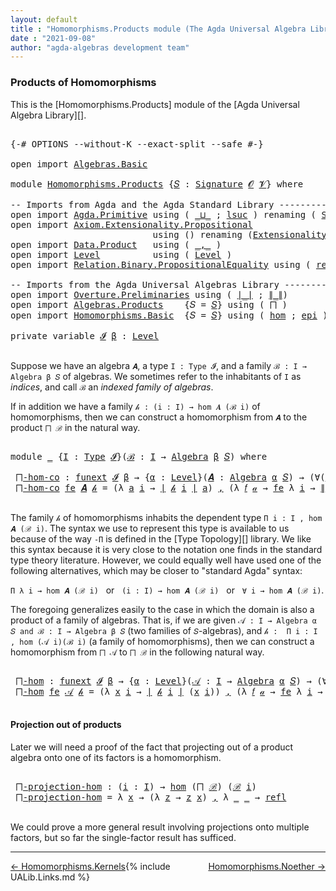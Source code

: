 ```yaml
---
layout: default
title : "Homomorphisms.Products module (The Agda Universal Algebra Library)"
date : "2021-09-08"
author: "agda-algebras development team"
---
```


### <a id="products-of-homomorphisms">Products of Homomorphisms</a>

This is the [Homomorphisms.Products] module of the [Agda Universal Algebra Library][].

<pre class="Agda">

<a id="335" class="Symbol">{-#</a> <a id="339" class="Keyword">OPTIONS</a> <a id="347" class="Pragma">--without-K</a> <a id="359" class="Pragma">--exact-split</a> <a id="373" class="Pragma">--safe</a> <a id="380" class="Symbol">#-}</a>

<a id="385" class="Keyword">open</a> <a id="390" class="Keyword">import</a> <a id="397" href="Algebras.Basic.html" class="Module">Algebras.Basic</a>

<a id="413" class="Keyword">module</a> <a id="420" href="Homomorphisms.Products.html" class="Module">Homomorphisms.Products</a> <a id="443" class="Symbol">{</a><a id="444" href="Homomorphisms.Products.html#444" class="Bound">𝑆</a> <a id="446" class="Symbol">:</a> <a id="448" href="Algebras.Basic.html#3858" class="Function">Signature</a> <a id="458" href="Algebras.Basic.html#1130" class="Generalizable">𝓞</a> <a id="460" href="Algebras.Basic.html#1132" class="Generalizable">𝓥</a><a id="461" class="Symbol">}</a> <a id="463" class="Keyword">where</a>

<a id="470" class="Comment">-- Imports from Agda and the Agda Standard Library --------------------------</a>
<a id="548" class="Keyword">open</a> <a id="553" class="Keyword">import</a> <a id="560" href="Agda.Primitive.html" class="Module">Agda.Primitive</a> <a id="575" class="Keyword">using</a> <a id="581" class="Symbol">(</a> <a id="583" href="Agda.Primitive.html#810" class="Primitive Operator">_⊔_</a> <a id="587" class="Symbol">;</a> <a id="589" href="Agda.Primitive.html#780" class="Primitive">lsuc</a> <a id="594" class="Symbol">)</a> <a id="596" class="Keyword">renaming</a> <a id="605" class="Symbol">(</a> <a id="607" href="Agda.Primitive.html#326" class="Primitive">Set</a> <a id="611" class="Symbol">to</a> <a id="614" class="Primitive">Type</a> <a id="619" class="Symbol">)</a>
<a id="621" class="Keyword">open</a> <a id="626" class="Keyword">import</a> <a id="633" href="Axiom.Extensionality.Propositional.html" class="Module">Axiom.Extensionality.Propositional</a>
                           <a id="695" class="Keyword">using</a> <a id="701" class="Symbol">()</a> <a id="704" class="Keyword">renaming</a> <a id="713" class="Symbol">(</a><a id="714" href="Axiom.Extensionality.Propositional.html#741" class="Function">Extensionality</a> <a id="729" class="Symbol">to</a> <a id="732" class="Function">funext</a><a id="738" class="Symbol">)</a>
<a id="740" class="Keyword">open</a> <a id="745" class="Keyword">import</a> <a id="752" href="Data.Product.html" class="Module">Data.Product</a>   <a id="767" class="Keyword">using</a> <a id="773" class="Symbol">(</a> <a id="775" href="Agda.Builtin.Sigma.html#236" class="InductiveConstructor Operator">_,_</a> <a id="779" class="Symbol">)</a>
<a id="781" class="Keyword">open</a> <a id="786" class="Keyword">import</a> <a id="793" href="Level.html" class="Module">Level</a>          <a id="808" class="Keyword">using</a> <a id="814" class="Symbol">(</a> <a id="816" href="Agda.Primitive.html#597" class="Postulate">Level</a> <a id="822" class="Symbol">)</a>
<a id="824" class="Keyword">open</a> <a id="829" class="Keyword">import</a> <a id="836" href="Relation.Binary.PropositionalEquality.html" class="Module">Relation.Binary.PropositionalEquality</a> <a id="874" class="Keyword">using</a> <a id="880" class="Symbol">(</a> <a id="882" href="Agda.Builtin.Equality.html#208" class="InductiveConstructor">refl</a> <a id="887" class="Symbol">)</a>

<a id="890" class="Comment">-- Imports from the Agda Universal Algebras Library ----------------------</a>
<a id="965" class="Keyword">open</a> <a id="970" class="Keyword">import</a> <a id="977" href="Overture.Preliminaries.html" class="Module">Overture.Preliminaries</a> <a id="1000" class="Keyword">using</a> <a id="1006" class="Symbol">(</a> <a id="1008" href="Overture.Preliminaries.html#4383" class="Function Operator">∣_∣</a> <a id="1012" class="Symbol">;</a> <a id="1014" href="Overture.Preliminaries.html#4421" class="Function Operator">∥_∥</a><a id="1017" class="Symbol">)</a>
<a id="1019" class="Keyword">open</a> <a id="1024" class="Keyword">import</a> <a id="1031" href="Algebras.Products.html" class="Module">Algebras.Products</a>    <a id="1052" class="Symbol">{</a><a id="1053" class="Argument">𝑆</a> <a id="1055" class="Symbol">=</a> <a id="1057" href="Homomorphisms.Products.html#444" class="Bound">𝑆</a><a id="1058" class="Symbol">}</a> <a id="1060" class="Keyword">using</a> <a id="1066" class="Symbol">(</a> <a id="1068" href="Algebras.Products.html#1869" class="Function">⨅</a> <a id="1070" class="Symbol">)</a>
<a id="1072" class="Keyword">open</a> <a id="1077" class="Keyword">import</a> <a id="1084" href="Homomorphisms.Basic.html" class="Module">Homomorphisms.Basic</a>  <a id="1105" class="Symbol">{</a><a id="1106" class="Argument">𝑆</a> <a id="1108" class="Symbol">=</a> <a id="1110" href="Homomorphisms.Products.html#444" class="Bound">𝑆</a><a id="1111" class="Symbol">}</a> <a id="1113" class="Keyword">using</a> <a id="1119" class="Symbol">(</a> <a id="1121" href="Homomorphisms.Basic.html#2647" class="Function">hom</a> <a id="1125" class="Symbol">;</a> <a id="1127" href="Homomorphisms.Basic.html#4291" class="Function">epi</a> <a id="1131" class="Symbol">)</a>

<a id="1134" class="Keyword">private</a> <a id="1142" class="Keyword">variable</a> <a id="1151" href="Homomorphisms.Products.html#1151" class="Generalizable">𝓘</a> <a id="1153" href="Homomorphisms.Products.html#1153" class="Generalizable">β</a> <a id="1155" class="Symbol">:</a> <a id="1157" href="Agda.Primitive.html#597" class="Postulate">Level</a>

</pre>


Suppose we have an algebra `𝑨`, a type `I : Type 𝓘`, and a family `ℬ : I → Algebra β 𝑆` of algebras.  We sometimes refer to the inhabitants of `I` as *indices*, and call `ℬ` an *indexed family of algebras*.

If in addition we have a family `𝒽 : (i : I) → hom 𝑨 (ℬ i)` of homomorphisms, then we can construct a homomorphism from `𝑨` to the product `⨅ ℬ` in the natural way.

<pre class="Agda">

<a id="1565" class="Keyword">module</a> <a id="1572" href="Homomorphisms.Products.html#1572" class="Module">_</a> <a id="1574" class="Symbol">{</a><a id="1575" href="Homomorphisms.Products.html#1575" class="Bound">I</a> <a id="1577" class="Symbol">:</a> <a id="1579" href="Homomorphisms.Products.html#614" class="Primitive">Type</a> <a id="1584" href="Homomorphisms.Products.html#1151" class="Generalizable">𝓘</a><a id="1585" class="Symbol">}(</a><a id="1587" href="Homomorphisms.Products.html#1587" class="Bound">ℬ</a> <a id="1589" class="Symbol">:</a> <a id="1591" href="Homomorphisms.Products.html#1575" class="Bound">I</a> <a id="1593" class="Symbol">→</a> <a id="1595" href="Algebras.Basic.html#6222" class="Function">Algebra</a> <a id="1603" href="Homomorphisms.Products.html#1153" class="Generalizable">β</a> <a id="1605" href="Homomorphisms.Products.html#444" class="Bound">𝑆</a><a id="1606" class="Symbol">)</a> <a id="1608" class="Keyword">where</a>

 <a id="1616" href="Homomorphisms.Products.html#1616" class="Function">⨅-hom-co</a> <a id="1625" class="Symbol">:</a> <a id="1627" href="Homomorphisms.Products.html#732" class="Function">funext</a> <a id="1634" href="Homomorphisms.Products.html#1584" class="Bound">𝓘</a> <a id="1636" href="Homomorphisms.Products.html#1603" class="Bound">β</a> <a id="1638" class="Symbol">→</a> <a id="1640" class="Symbol">{</a><a id="1641" href="Homomorphisms.Products.html#1641" class="Bound">α</a> <a id="1643" class="Symbol">:</a> <a id="1645" href="Agda.Primitive.html#597" class="Postulate">Level</a><a id="1650" class="Symbol">}(</a><a id="1652" href="Homomorphisms.Products.html#1652" class="Bound">𝑨</a> <a id="1654" class="Symbol">:</a> <a id="1656" href="Algebras.Basic.html#6222" class="Function">Algebra</a> <a id="1664" href="Homomorphisms.Products.html#1641" class="Bound">α</a> <a id="1666" href="Homomorphisms.Products.html#444" class="Bound">𝑆</a><a id="1667" class="Symbol">)</a> <a id="1669" class="Symbol">→</a> <a id="1671" class="Symbol">(∀(</a><a id="1674" href="Homomorphisms.Products.html#1674" class="Bound">i</a> <a id="1676" class="Symbol">:</a> <a id="1678" href="Homomorphisms.Products.html#1575" class="Bound">I</a><a id="1679" class="Symbol">)</a> <a id="1681" class="Symbol">→</a> <a id="1683" href="Homomorphisms.Basic.html#2647" class="Function">hom</a> <a id="1687" href="Homomorphisms.Products.html#1652" class="Bound">𝑨</a> <a id="1689" class="Symbol">(</a><a id="1690" href="Homomorphisms.Products.html#1587" class="Bound">ℬ</a> <a id="1692" href="Homomorphisms.Products.html#1674" class="Bound">i</a><a id="1693" class="Symbol">))</a> <a id="1696" class="Symbol">→</a> <a id="1698" href="Homomorphisms.Basic.html#2647" class="Function">hom</a> <a id="1702" href="Homomorphisms.Products.html#1652" class="Bound">𝑨</a> <a id="1704" class="Symbol">(</a><a id="1705" href="Algebras.Products.html#1869" class="Function">⨅</a> <a id="1707" href="Homomorphisms.Products.html#1587" class="Bound">ℬ</a><a id="1708" class="Symbol">)</a>
 <a id="1711" href="Homomorphisms.Products.html#1616" class="Function">⨅-hom-co</a> <a id="1720" href="Homomorphisms.Products.html#1720" class="Bound">fe</a> <a id="1723" href="Homomorphisms.Products.html#1723" class="Bound">𝑨</a> <a id="1725" href="Homomorphisms.Products.html#1725" class="Bound">𝒽</a> <a id="1727" class="Symbol">=</a> <a id="1729" class="Symbol">(λ</a> <a id="1732" href="Homomorphisms.Products.html#1732" class="Bound">a</a> <a id="1734" href="Homomorphisms.Products.html#1734" class="Bound">i</a> <a id="1736" class="Symbol">→</a> <a id="1738" href="Overture.Preliminaries.html#4383" class="Function Operator">∣</a> <a id="1740" href="Homomorphisms.Products.html#1725" class="Bound">𝒽</a> <a id="1742" href="Homomorphisms.Products.html#1734" class="Bound">i</a> <a id="1744" href="Overture.Preliminaries.html#4383" class="Function Operator">∣</a> <a id="1746" href="Homomorphisms.Products.html#1732" class="Bound">a</a><a id="1747" class="Symbol">)</a> <a id="1749" href="Agda.Builtin.Sigma.html#236" class="InductiveConstructor Operator">,</a> <a id="1751" class="Symbol">(λ</a> <a id="1754" href="Homomorphisms.Products.html#1754" class="Bound">𝑓</a> <a id="1756" href="Homomorphisms.Products.html#1756" class="Bound">𝒶</a> <a id="1758" class="Symbol">→</a> <a id="1760" href="Homomorphisms.Products.html#1720" class="Bound">fe</a> <a id="1763" class="Symbol">λ</a> <a id="1765" href="Homomorphisms.Products.html#1765" class="Bound">i</a> <a id="1767" class="Symbol">→</a> <a id="1769" href="Overture.Preliminaries.html#4421" class="Function Operator">∥</a> <a id="1771" href="Homomorphisms.Products.html#1725" class="Bound">𝒽</a> <a id="1773" href="Homomorphisms.Products.html#1765" class="Bound">i</a> <a id="1775" href="Overture.Preliminaries.html#4421" class="Function Operator">∥</a> <a id="1777" href="Homomorphisms.Products.html#1754" class="Bound">𝑓</a> <a id="1779" href="Homomorphisms.Products.html#1756" class="Bound">𝒶</a><a id="1780" class="Symbol">)</a>

</pre>

The family `𝒽` of homomorphisms inhabits the dependent type `Π i ꞉ I , hom 𝑨 (ℬ i)`.  The syntax we use to represent this type is available to us because of the way `-Π` is defined in the [Type Topology][] library.  We like this syntax because it is very close to the notation one finds in the standard type theory literature.  However,
we could equally well have used one of the following alternatives, which may be closer to "standard Agda" syntax:

`Π λ i → hom 𝑨 (ℬ i)` &nbsp; or &nbsp; `(i : I) → hom 𝑨 (ℬ i)` &nbsp; or &nbsp; `∀ i → hom 𝑨 (ℬ i)`.

The foregoing generalizes easily to the case in which the domain is also a product of a family of algebras. That is, if we are given `𝒜 : I → Algebra α 𝑆 and ℬ : I → Algebra β 𝑆` (two families of `𝑆`-algebras), and `𝒽 :  Π i ꞉ I , hom (𝒜 i)(ℬ i)` (a family of homomorphisms), then we can construct a homomorphism from `⨅ 𝒜` to `⨅ ℬ` in the following natural way.

<pre class="Agda">

 <a id="2728" href="Homomorphisms.Products.html#2728" class="Function">⨅-hom</a> <a id="2734" class="Symbol">:</a> <a id="2736" href="Homomorphisms.Products.html#732" class="Function">funext</a> <a id="2743" href="Homomorphisms.Products.html#1584" class="Bound">𝓘</a> <a id="2745" href="Homomorphisms.Products.html#1603" class="Bound">β</a> <a id="2747" class="Symbol">→</a> <a id="2749" class="Symbol">{</a><a id="2750" href="Homomorphisms.Products.html#2750" class="Bound">α</a> <a id="2752" class="Symbol">:</a> <a id="2754" href="Agda.Primitive.html#597" class="Postulate">Level</a><a id="2759" class="Symbol">}(</a><a id="2761" href="Homomorphisms.Products.html#2761" class="Bound">𝒜</a> <a id="2763" class="Symbol">:</a> <a id="2765" href="Homomorphisms.Products.html#1575" class="Bound">I</a> <a id="2767" class="Symbol">→</a> <a id="2769" href="Algebras.Basic.html#6222" class="Function">Algebra</a> <a id="2777" href="Homomorphisms.Products.html#2750" class="Bound">α</a> <a id="2779" href="Homomorphisms.Products.html#444" class="Bound">𝑆</a><a id="2780" class="Symbol">)</a> <a id="2782" class="Symbol">→</a> <a id="2784" class="Symbol">(∀</a> <a id="2787" class="Symbol">(</a><a id="2788" href="Homomorphisms.Products.html#2788" class="Bound">i</a> <a id="2790" class="Symbol">:</a> <a id="2792" href="Homomorphisms.Products.html#1575" class="Bound">I</a><a id="2793" class="Symbol">)</a> <a id="2795" class="Symbol">→</a> <a id="2797" href="Homomorphisms.Basic.html#2647" class="Function">hom</a> <a id="2801" class="Symbol">(</a><a id="2802" href="Homomorphisms.Products.html#2761" class="Bound">𝒜</a> <a id="2804" href="Homomorphisms.Products.html#2788" class="Bound">i</a><a id="2805" class="Symbol">)</a> <a id="2807" class="Symbol">(</a><a id="2808" href="Homomorphisms.Products.html#1587" class="Bound">ℬ</a> <a id="2810" href="Homomorphisms.Products.html#2788" class="Bound">i</a><a id="2811" class="Symbol">))</a> <a id="2814" class="Symbol">→</a> <a id="2816" href="Homomorphisms.Basic.html#2647" class="Function">hom</a> <a id="2820" class="Symbol">(</a><a id="2821" href="Algebras.Products.html#1869" class="Function">⨅</a> <a id="2823" href="Homomorphisms.Products.html#2761" class="Bound">𝒜</a><a id="2824" class="Symbol">)(</a><a id="2826" href="Algebras.Products.html#1869" class="Function">⨅</a> <a id="2828" href="Homomorphisms.Products.html#1587" class="Bound">ℬ</a><a id="2829" class="Symbol">)</a>
 <a id="2832" href="Homomorphisms.Products.html#2728" class="Function">⨅-hom</a> <a id="2838" href="Homomorphisms.Products.html#2838" class="Bound">fe</a> <a id="2841" href="Homomorphisms.Products.html#2841" class="Bound">𝒜</a> <a id="2843" href="Homomorphisms.Products.html#2843" class="Bound">𝒽</a> <a id="2845" class="Symbol">=</a> <a id="2847" class="Symbol">(λ</a> <a id="2850" href="Homomorphisms.Products.html#2850" class="Bound">x</a> <a id="2852" href="Homomorphisms.Products.html#2852" class="Bound">i</a> <a id="2854" class="Symbol">→</a> <a id="2856" href="Overture.Preliminaries.html#4383" class="Function Operator">∣</a> <a id="2858" href="Homomorphisms.Products.html#2843" class="Bound">𝒽</a> <a id="2860" href="Homomorphisms.Products.html#2852" class="Bound">i</a> <a id="2862" href="Overture.Preliminaries.html#4383" class="Function Operator">∣</a> <a id="2864" class="Symbol">(</a><a id="2865" href="Homomorphisms.Products.html#2850" class="Bound">x</a> <a id="2867" href="Homomorphisms.Products.html#2852" class="Bound">i</a><a id="2868" class="Symbol">))</a> <a id="2871" href="Agda.Builtin.Sigma.html#236" class="InductiveConstructor Operator">,</a> <a id="2873" class="Symbol">(λ</a> <a id="2876" href="Homomorphisms.Products.html#2876" class="Bound">𝑓</a> <a id="2878" href="Homomorphisms.Products.html#2878" class="Bound">𝒶</a> <a id="2880" class="Symbol">→</a> <a id="2882" href="Homomorphisms.Products.html#2838" class="Bound">fe</a> <a id="2885" class="Symbol">λ</a> <a id="2887" href="Homomorphisms.Products.html#2887" class="Bound">i</a> <a id="2889" class="Symbol">→</a> <a id="2891" href="Overture.Preliminaries.html#4421" class="Function Operator">∥</a> <a id="2893" href="Homomorphisms.Products.html#2843" class="Bound">𝒽</a> <a id="2895" href="Homomorphisms.Products.html#2887" class="Bound">i</a> <a id="2897" href="Overture.Preliminaries.html#4421" class="Function Operator">∥</a> <a id="2899" href="Homomorphisms.Products.html#2876" class="Bound">𝑓</a> <a id="2901" class="Symbol">(λ</a> <a id="2904" href="Homomorphisms.Products.html#2904" class="Bound">x</a> <a id="2906" class="Symbol">→</a> <a id="2908" href="Homomorphisms.Products.html#2878" class="Bound">𝒶</a> <a id="2910" href="Homomorphisms.Products.html#2904" class="Bound">x</a> <a id="2912" href="Homomorphisms.Products.html#2887" class="Bound">i</a><a id="2913" class="Symbol">))</a>

</pre>


#### <a id="projections-out-of-products">Projection out of products</a>

Later we will need a proof of the fact that projecting out of a product algebra onto one of its factors is a homomorphism.

<pre class="Agda">

 <a id="3142" href="Homomorphisms.Products.html#3142" class="Function">⨅-projection-hom</a> <a id="3159" class="Symbol">:</a> <a id="3161" class="Symbol">(</a><a id="3162" href="Homomorphisms.Products.html#3162" class="Bound">i</a> <a id="3164" class="Symbol">:</a> <a id="3166" href="Homomorphisms.Products.html#1575" class="Bound">I</a><a id="3167" class="Symbol">)</a> <a id="3169" class="Symbol">→</a> <a id="3171" href="Homomorphisms.Basic.html#2647" class="Function">hom</a> <a id="3175" class="Symbol">(</a><a id="3176" href="Algebras.Products.html#1869" class="Function">⨅</a> <a id="3178" href="Homomorphisms.Products.html#1587" class="Bound">ℬ</a><a id="3179" class="Symbol">)</a> <a id="3181" class="Symbol">(</a><a id="3182" href="Homomorphisms.Products.html#1587" class="Bound">ℬ</a> <a id="3184" href="Homomorphisms.Products.html#3162" class="Bound">i</a><a id="3185" class="Symbol">)</a>
 <a id="3188" href="Homomorphisms.Products.html#3142" class="Function">⨅-projection-hom</a> <a id="3205" class="Symbol">=</a> <a id="3207" class="Symbol">λ</a> <a id="3209" href="Homomorphisms.Products.html#3209" class="Bound">x</a> <a id="3211" class="Symbol">→</a> <a id="3213" class="Symbol">(λ</a> <a id="3216" href="Homomorphisms.Products.html#3216" class="Bound">z</a> <a id="3218" class="Symbol">→</a> <a id="3220" href="Homomorphisms.Products.html#3216" class="Bound">z</a> <a id="3222" href="Homomorphisms.Products.html#3209" class="Bound">x</a><a id="3223" class="Symbol">)</a> <a id="3225" href="Agda.Builtin.Sigma.html#236" class="InductiveConstructor Operator">,</a> <a id="3227" class="Symbol">λ</a> <a id="3229" href="Homomorphisms.Products.html#3229" class="Bound">_</a> <a id="3231" href="Homomorphisms.Products.html#3231" class="Bound">_</a> <a id="3233" class="Symbol">→</a> <a id="3235" href="Agda.Builtin.Equality.html#208" class="InductiveConstructor">refl</a>

</pre>

We could prove a more general result involving projections onto multiple factors, but so far the single-factor result has sufficed.

---------------------------------

<span style="float:left;">[← Homomorphisms.Kernels](Homomorphisms.Kernels.html)</span>
<span style="float:right;">[Homomorphisms.Noether →](Homomorphisms.Noether.html)</span>

{% include UALib.Links.md %}
